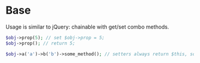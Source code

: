 Base
====

Usage is similar to jQuery:  chainable with get/set combo methods.

```php
$obj->prop(5); // set $obj->prop = 5;
$obj->prop(); // return 5;

$obj->a('a')->b('b')->some_method(); // setters always return $this, so you can chain any existing methods
```
